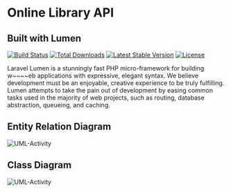 # Online Library API

## Built with Lumen

[![Build Status](https://travis-ci.org/laravel/lumen-framework.svg)](https://travis-ci.org/laravel/lumen-framework)
[![Total Downloads](https://img.shields.io/packagist/dt/laravel/lumen-framework)](https://packagist.org/packages/laravel/lumen-framework)
[![Latest Stable Version](https://img.shields.io/packagist/v/laravel/lumen-framework)](https://packagist.org/packages/laravel/lumen-framework)
[![License](https://img.shields.io/packagist/l/laravel/lumen)](https://packagist.org/packages/laravel/lumen-framework)

Laravel Lumen is a stunningly fast PHP micro-framework for building w~~~~eb applications with expressive, elegant syntax. We believe development must be an enjoyable, creative experience to be truly fulfilling. Lumen attempts to take the pain out of development by easing common tasks used in the majority of web projects, such as routing, database abstraction, queueing, and caching.

## Entity Relation Diagram

![UML-Activity](http://www.plantuml.com/plantuml/proxy?cache=no&src=https://raw.githubusercontent.com/idSynth/OnlineLibraryAPI/main/uml/ERDiagram.puml)

## Class Diagram

![UML-Activity](http://www.plantuml.com/plantuml/proxy?cache=no&src=https://raw.githubusercontent.com/idSynth/OnlineLibraryAPI/main/uml/ClassDiagram.puml)
